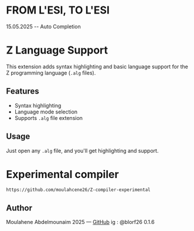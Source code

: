 # FROM L'ESI, TO L'ESI 

15.05.2025 -- Auto Completion


# Z Language Support

This extension adds syntax highlighting and basic language support for the Z programming language (`.alg` files).

## Features

- Syntax highlighting
- Language mode selection
- Supports `.alg` file extension

## Usage

Just open any `.alg` file, and you'll get highlighting and support.



# Experimental compiler 
    https://github.com/moulahcene26/Z-compiler-experimental

## Author
Moulahene Abdelmounaim 2025 — [GitHub](https://github.com/moulahcene26)
ig : @blorf26
0.1.6